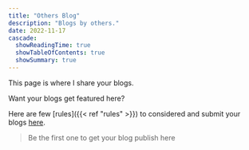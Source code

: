 ```yaml
---
title: "Others Blog"
description: "Blogs by others."
date: 2022-11-17
cascade:
  showReadingTime: true
  showTableOfContents: true
  showSummary: true
---
```


This page is where I share your blogs.

Want your blogs get featured here? 

Here are few [rules]({{< ref "rules" >}}) to considered and submit your blogs [here](mailto:biplovestha290@gmail.com?subject=Blog%20on%20"").

>Be the first one to get your blog publish here
